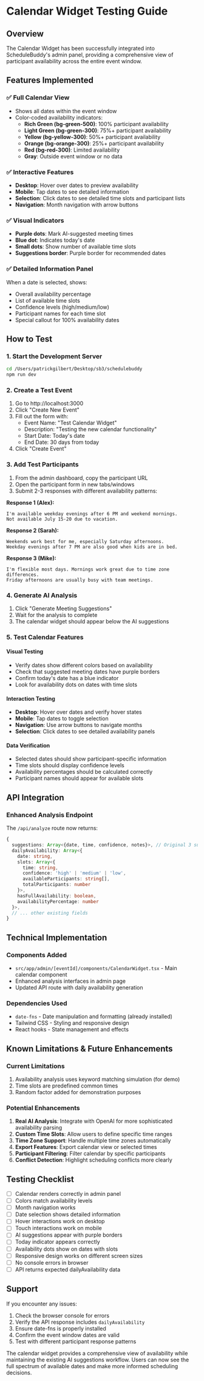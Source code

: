 # Calendar Widget Testing Guide

## Overview
The Calendar Widget has been successfully integrated into ScheduleBuddy's admin panel, providing a comprehensive view of participant availability across the entire event window.

## Features Implemented

### ✅ Full Calendar View
- Shows all dates within the event window
- Color-coded availability indicators:
  - **Rich Green (bg-green-500)**: 100% participant availability
  - **Light Green (bg-green-300)**: 75%+ participant availability  
  - **Yellow (bg-yellow-300)**: 50%+ participant availability
  - **Orange (bg-orange-300)**: 25%+ participant availability
  - **Red (bg-red-300)**: Limited availability
  - **Gray**: Outside event window or no data

### ✅ Interactive Features
- **Desktop**: Hover over dates to preview availability
- **Mobile**: Tap dates to see detailed information
- **Selection**: Click dates to see detailed time slots and participant lists
- **Navigation**: Month navigation with arrow buttons

### ✅ Visual Indicators
- **Purple dots**: Mark AI-suggested meeting times
- **Blue dot**: Indicates today's date
- **Small dots**: Show number of available time slots
- **Suggestions border**: Purple border for recommended dates

### ✅ Detailed Information Panel
When a date is selected, shows:
- Overall availability percentage
- List of available time slots
- Confidence levels (high/medium/low)
- Participant names for each time slot
- Special callout for 100% availability dates

## How to Test

### 1. Start the Development Server
```bash
cd /Users/patrickgilbert/Desktop/sb3/schedulebuddy
npm run dev
```

### 2. Create a Test Event
1. Go to http://localhost:3000
2. Click "Create New Event"
3. Fill out the form with:
   - Event Name: "Test Calendar Widget"
   - Description: "Testing the new calendar functionality"
   - Start Date: Today's date
   - End Date: 30 days from today
4. Click "Create Event"

### 3. Add Test Participants
1. From the admin dashboard, copy the participant URL
2. Open the participant form in new tabs/windows
3. Submit 2-3 responses with different availability patterns:

**Response 1 (Alex):**
```
I'm available weekday evenings after 6 PM and weekend mornings. 
Not available July 15-20 due to vacation.
```

**Response 2 (Sarah):**
```
Weekends work best for me, especially Saturday afternoons. 
Weekday evenings after 7 PM are also good when kids are in bed.
```

**Response 3 (Mike):**
```
I'm flexible most days. Mornings work great due to time zone differences. 
Friday afternoons are usually busy with team meetings.
```

### 4. Generate AI Analysis
1. Click "Generate Meeting Suggestions" 
2. Wait for the analysis to complete
3. The calendar widget should appear below the AI suggestions

### 5. Test Calendar Features

#### Visual Testing
- Verify dates show different colors based on availability
- Check that suggested meeting dates have purple borders
- Confirm today's date has a blue indicator
- Look for availability dots on dates with time slots

#### Interaction Testing
- **Desktop**: Hover over dates and verify hover states
- **Mobile**: Tap dates to toggle selection
- **Navigation**: Use arrow buttons to navigate months
- **Selection**: Click dates to see detailed availability panels

#### Data Verification
- Selected dates should show participant-specific information
- Time slots should display confidence levels
- Availability percentages should be calculated correctly
- Participant names should appear for available slots

## API Integration

### Enhanced Analysis Endpoint
The `/api/analyze` route now returns:
```typescript
{
  suggestions: Array<{date, time, confidence, notes}>, // Original 3 suggestions
  dailyAvailability: Array<{
    date: string,
    slots: Array<{
      time: string,
      confidence: 'high' | 'medium' | 'low',
      availableParticipants: string[],
      totalParticipants: number
    }>,
    hasFullAvailability: boolean,
    availabilityPercentage: number
  }>,
  // ... other existing fields
}
```

## Technical Implementation

### Components Added
- `src/app/admin/[eventId]/components/CalendarWidget.tsx` - Main calendar component
- Enhanced analysis interfaces in admin page
- Updated API route with daily availability generation

### Dependencies Used
- `date-fns` - Date manipulation and formatting (already installed)
- Tailwind CSS - Styling and responsive design
- React hooks - State management and effects

## Known Limitations & Future Enhancements

### Current Limitations
1. Availability analysis uses keyword matching simulation (for demo)
2. Time slots are predefined common times
3. Random factor added for demonstration purposes

### Potential Enhancements
1. **Real AI Analysis**: Integrate with OpenAI for more sophisticated availability parsing
2. **Custom Time Slots**: Allow users to define specific time ranges
3. **Time Zone Support**: Handle multiple time zones automatically
4. **Export Features**: Export calendar view or selected times
5. **Participant Filtering**: Filter calendar by specific participants
6. **Conflict Detection**: Highlight scheduling conflicts more clearly

## Testing Checklist

- [ ] Calendar renders correctly in admin panel
- [ ] Colors match availability levels
- [ ] Month navigation works
- [ ] Date selection shows detailed information
- [ ] Hover interactions work on desktop
- [ ] Touch interactions work on mobile
- [ ] AI suggestions appear with purple borders
- [ ] Today indicator appears correctly
- [ ] Availability dots show on dates with slots
- [ ] Responsive design works on different screen sizes
- [ ] No console errors in browser
- [ ] API returns expected dailyAvailability data

## Support

If you encounter any issues:
1. Check the browser console for errors
2. Verify the API response includes `dailyAvailability`
3. Ensure date-fns is properly installed
4. Confirm the event window dates are valid
5. Test with different participant response patterns

The calendar widget provides a comprehensive view of availability while maintaining the existing AI suggestions workflow. Users can now see the full spectrum of available dates and make more informed scheduling decisions. 